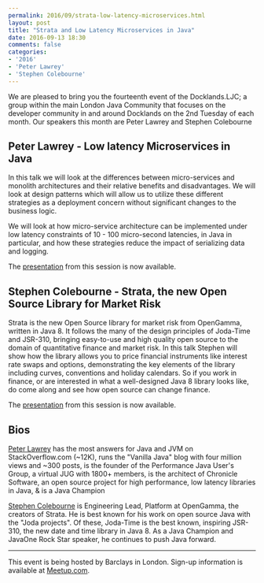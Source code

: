 ```yaml
---
permalink: 2016/09/strata-low-latency-microservices.html
layout: post
title: "Strata and Low Latency Microservices in Java"
date: 2016-09-13 18:30
comments: false
categories: 
- '2016'
- 'Peter Lawrey' 
- 'Stephen Colebourne'
---
```


We are pleased to bring you the fourteenth event of the Docklands.LJC; a group within 
the main London Java Community that focuses on the developer community in and around Docklands on the 2nd Tuesday of each month. 
Our speakers this month are Peter Lawrey and Stephen Colebourne 

<h2>Peter Lawrey - Low latency Microservices in Java</h2>

In this talk we will look at the differences between micro-services and monolith architectures and their relative benefits and disadvantages. We will look at design patterns which will allow us to utilize these different strategies as a deployment concern without significant changes to the business logic.

We will look at how micro-service architecture can be implemented under low latency constraints of 10 - 100 micro-second latencies, in Java in particular, and how these strategies reduce the impact of serializing data and logging.

The
<a href="{{ site.github.url }}/presentations/2016/Latency Sensitive Microservices in Java - Docklands LJC 2016.pptx" rel="nofollow">presentation</a> from this session is now available.


<h2>Stephen Colebourne - Strata, the new Open Source Library for Market Risk</h2>

Strata is the new Open Source library for market risk from OpenGamma, written in Java 8. It follows the many of the design principles of Joda-Time and JSR-310, bringing easy-to-use and high quality open source to the domain of quantitative finance and market risk. In this talk Stephen will show how the library allows you to price financial instruments like interest rate swaps and options, demonstrating the key elements of the library including curves, conventions and holiday calendars. So if you work in finance, or are interested in what a well-designed Java 8 library looks like, do come along and see how open source can change finance.

The
<a href="{{ site.github.url }}/presentations/2016/Strata Docklands Sep16.pptx" rel="nofollow">presentation</a> from this session is now available.


<h2>Bios</h2>

<a href="https://twitter.com/PeterLawrey">Peter Lawrey</a> has the most answers for Java and JVM on StackOverflow.com (~12K), runs the "Vanilla Java" blog with four million views and ~300 posts, is the founder of the Performance Java User's Group, a virtual JUG with 1800+ members, is the architect of Chronicle Software, an open source project for high performance, low latency libraries in Java, & is a Java Champion 

<a href="https://twitter.com/jodastephen">Stephen Colebourne</a> is Engineering Lead, Platform at OpenGamma, the creators of Strata. He is best known for his work on open source Java with the "Joda projects". Of these, Joda-Time is the best known, inspiring JSR-310, the new date and time library in Java 8. As a Java Champion and JavaOne Rock Star speaker, he continues to push Java forward.

<hr/>
This event is being hosted by Barclays in London. Sign-up information is available at <a href="https://www.meetup.com/Londonjavacommunity/events/233870941/">Meetup.com</a>.

